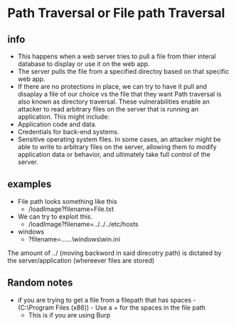 # Path Traversal or File path Traversal

## info
- This happens when a web server tries to pull a file from thier interal database to display or use it on the web app.
- The server pulls the file from a specified directoy based on that specific web app.
- If there are no protections in place, we can try to have it pull and disaplay a file of our choice vs the file that they want
Path traversal is also known as directory traversal. These vulnerabilities enable an attacker to read arbitrary files on the server that is running an application. This might include:
- Application code and data.
- Credentials for back-end systems.
- Sensitive operating system files.
In some cases, an attacker might be able to write to arbitrary files on the server, allowing them to modify application data or behavior, and ultimately take full control of the server.

## examples
- File path looks something like this
    - /loadImage?filename=File.txt
- We can try to exploit this. 
    - /loadImage?filename=../../../etc/hosts
 - windows
    - ?filename=..\..\..\windows\win.ini


The amount of ../ (moving backword in said direcotry path) is dictated by the server/application (whereever files are stored)

## Random notes
- if you are trying to get a file from a filepath that has spaces - (C:\Program Files (x86)) - Use a + for the spaces in the file path
    - This is if you are using Burp
 
